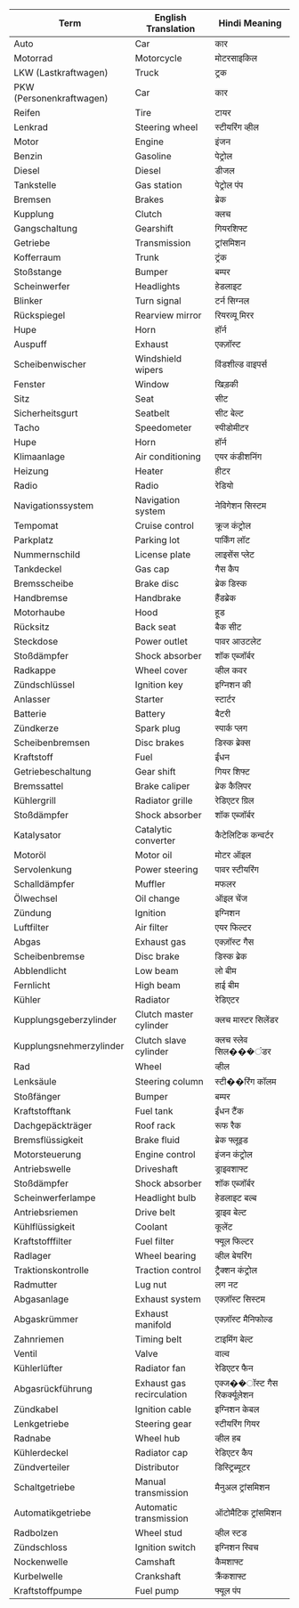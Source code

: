 | Term                     | English Translation       | Hindi Meaning                |
|--------------------------|---------------------------|------------------------------|
| Auto                     | Car                       | कार                          |
| Motorrad                 | Motorcycle                | मोटरसाइकिल                   |
| LKW (Lastkraftwagen)     | Truck                     | ट्रक                         |
| PKW (Personenkraftwagen) | Car                       | कार                          |
| Reifen                   | Tire                      | टायर                         |
| Lenkrad                  | Steering wheel            | स्टीयरिंग व्हील              |
| Motor                    | Engine                    | इंजन                         |
| Benzin                   | Gasoline                  | पेट्रोल                      |
| Diesel                   | Diesel                    | डीजल                         |
| Tankstelle               | Gas station               | पेट्रोल पंप                  |
| Bremsen                  | Brakes                    | ब्रेक                        |
| Kupplung                 | Clutch                    | क्लच                         |
| Gangschaltung            | Gearshift                 | गियरशिफ्ट                    |
| Getriebe                 | Transmission              | ट्रांसमिशन                   |
| Kofferraum               | Trunk                     | ट्रंक                        |
| Stoßstange               | Bumper                    | बम्पर                        |
| Scheinwerfer             | Headlights                | हेडलाइट                      |
| Blinker                  | Turn signal               | टर्न सिग्नल                  |
| Rückspiegel              | Rearview mirror           | रियरव्यू मिरर                |
| Hupe                     | Horn                      | हॉर्न                        |
| Auspuff                  | Exhaust                   | एक्ज़ॉस्ट                    |
| Scheibenwischer          | Windshield wipers         | विंडशील्ड वाइपर्स            |
| Fenster                  | Window                    | खिड़की                       |
| Sitz                     | Seat                      | सीट                          |
| Sicherheitsgurt          | Seatbelt                  | सीट बेल्ट                    |
| Tacho                    | Speedometer               | स्पीडोमीटर                   |
| Hupe                     | Horn                      | हॉर्न                        |
| Klimaanlage              | Air conditioning          | एयर कंडीशनिंग                |
| Heizung                  | Heater                    | हीटर                         |
| Radio                    | Radio                     | रेडियो                       |
| Navigationssystem        | Navigation system         | नेविगेशन सिस्टम              |
| Tempomat                 | Cruise control            | क्रूज कंट्रोल                |
| Parkplatz                | Parking lot               | पार्किंग लॉट                 |
| Nummernschild            | License plate             | लाइसेंस प्लेट                |
| Tankdeckel               | Gas cap                   | गैस कैप                      |
| Bremsscheibe             | Brake disc                | ब्रेक डिस्क                  |
| Handbremse               | Handbrake                 | हैंडब्रेक                    |
| Motorhaube               | Hood                      | हूड                          |
| Rücksitz                 | Back seat                 | बैक सीट                      |
| Steckdose                | Power outlet              | पावर आउटलेट                  |
| Stoßdämpfer              | Shock absorber            | शॉक एब्जॉर्बर                |
| Radkappe                 | Wheel cover               | व्हील कवर                    |
| Zündschlüssel            | Ignition key              | इग्निशन की                   |
| Anlasser                 | Starter                   | स्टार्टर                     |
| Batterie                 | Battery                   | बैटरी                        |
| Zündkerze                | Spark plug                | स्पार्क प्लग                 |
| Scheibenbremsen          | Disc brakes               | डिस्क ब्रेक्स                |
| Kraftstoff               | Fuel                      | ईंधन                         |
| Getriebeschaltung        | Gear shift                | गियर शिफ्ट                   |
| Bremssattel              | Brake caliper             | ब्रेक कैलिपर                 |
| Kühlergrill              | Radiator grille           | रेडिएटर ग्रिल                |
| Stoßdämpfer              | Shock absorber            | शॉक एब्जॉर्बर                |
| Katalysator              | Catalytic converter       | कैटेलिटिक कन्वर्टर           |
| Motoröl                  | Motor oil                 | मोटर ऑइल                     |
| Servolenkung             | Power steering            | पावर स्टीयरिंग               |
| Schalldämpfer            | Muffler                   | मफलर                         |
| Ölwechsel                | Oil change                | ऑइल चेंज                     |
| Zündung                  | Ignition                  | इग्निशन                      |
| Luftfilter               | Air filter                | एयर फिल्टर                   |
| Abgas                    | Exhaust gas               | एक्ज़ॉस्ट गैस                |
| Scheibenbremse           | Disc brake                | डिस्क ब्रेक                  |
| Abblendlicht             | Low beam                  | लो बीम                       |
| Fernlicht                | High beam                 | हाई बीम                      |
| Kühler                   | Radiator                  | रेडिएटर                      |
| Kupplungsgeberzylinder   | Clutch master cylinder    | क्लच मास्टर सिलेंडर          |
| Kupplungsnehmerzylinder  | Clutch slave cylinder     | क्लच स्लेव सिल���ंडर         |
| Rad                      | Wheel                     | व्हील                        |
| Lenksäule                | Steering column           | स्टी��रिंग कॉलम              |
| Stoßfänger               | Bumper                    | बम्पर                        |
| Kraftstofftank           | Fuel tank                 | ईंधन टैंक                    |
| Dachgepäckträger         | Roof rack                 | रूफ रैक                      |
| Bremsflüssigkeit         | Brake fluid               | ब्रेक फ्लूइड                 |
| Motorsteuerung           | Engine control            | इंजन कंट्रोल                 |
| Antriebswelle            | Driveshaft                | ड्राइवशाफ्ट                  |
| Stoßdämpfer              | Shock absorber            | शॉक एब्जॉर्बर                |
| Scheinwerferlampe        | Headlight bulb            | हेडलाइट बल्ब                 |
| Antriebsriemen           | Drive belt                | ड्राइव बेल्ट                 |
| Kühlflüssigkeit          | Coolant                   | कूलेंट                       |
| Kraftstofffilter         | Fuel filter               | फ्यूल फिल्टर                 |
| Radlager                 | Wheel bearing             | व्हील बेयरिंग                |
| Traktionskontrolle       | Traction control          | ट्रैक्शन कंट्रोल             |
| Radmutter                | Lug nut                   | लग नट                        |
| Abgasanlage              | Exhaust system            | एक्ज़ॉस्ट सिस्टम             |
| Abgaskrümmer             | Exhaust manifold          | एक्ज़ॉस्ट मैनिफोल्ड          |
| Zahnriemen               | Timing belt               | टाइमिंग बेल्ट                |
| Ventil                   | Valve                     | वाल्व                        |
| Kühlerlüfter             | Radiator fan              | रेडिएटर फैन                  |
| Abgasrückführung         | Exhaust gas recirculation | एक्ज��ॉस्ट गैस रिकर्क्यूलेशन |
| Zündkabel                | Ignition cable            | इग्निशन केबल                 |
| Lenkgetriebe             | Steering gear             | स्टीयरिंग गियर               |
| Radnabe                  | Wheel hub                 | व्हील हब                     |
| Kühlerdeckel             | Radiator cap              | रेडिएटर कैप                  |
| Zündverteiler            | Distributor               | डिस्ट्रिब्यूटर               |
| Schaltgetriebe           | Manual transmission       | मैनुअल ट्रांसमिशन            |
| Automatikgetriebe        | Automatic transmission    | ऑटोमैटिक ट्रांसमिशन          |
| Radbolzen                | Wheel stud                | व्हील स्टड                   |
| Zündschloss              | Ignition switch           | इग्निशन स्विच                |
| Nockenwelle              | Camshaft                  | कैमशाफ्ट                     |
| Kurbelwelle              | Crankshaft                | क्रैंकशाफ्ट                  |
| Kraftstoffpumpe          | Fuel pump                 | फ्यूल पंप                    |